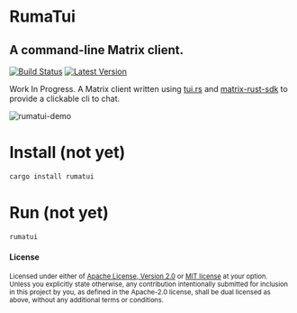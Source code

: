 # RumaTui
## A command-line Matrix client.
[![Build Status](https://travis-ci.com/DevinR528/rumatui.svg?branch=master)](https://travis-ci.com/DevinR528/rumatui)
[![Latest Version](https://img.shields.io/crates/v/rumatui.svg)](https://crates.io/crates/rumatui)

Work In Progress. A Matrix client written using [tui.rs](https://github.com/fdehau/tui-rs) and [matrix-rust-sdk](https://github.com/matrix-org/matrix-rust-sdk) to provide a clickable cli to chat.

![rumatui-demo](https://github.com/DevinR528/rumatui/blob/master/resources/rumatui.gif)

# Install (not yet)
```bash
cargo install rumatui
```

# Run (not yet)
```bash
rumatui
```

#### License
<sup>
Licensed under either of <a href="LICENSE-APACHE">Apache License, Version
2.0</a> or <a href="LICENSE-MIT">MIT license</a> at your option.
</sup>

<br>

<sub>
Unless you explicitly state otherwise, any contribution intentionally submitted
for inclusion in this project by you, as defined in the Apache-2.0 license,
shall be dual licensed as above, without any additional terms or conditions.
</sub>
